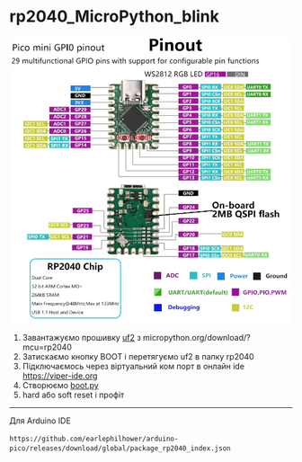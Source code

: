 # rp2040_MicroPython_blink

![pico_mini_green.png](pico_mini_green.png)

1. Завантажуємо прошивку [uf2](RPI_PICO-20250415-v1.25.0.uf2) з micropython.org/download/?mcu=rp2040
2. Затискаємо кнопку BOOT і перетягуємо uf2 в папку rp2040
3. Підключаємось через віртуальний ком порт в онлайн ide https://viper-ide.org
4. Створюємо [boot.py](boot.py)
5. hard або soft reset і профіт







---

Для Arduino IDE

`https://github.com/earlephilhower/arduino-pico/releases/download/global/package_rp2040_index.json`
